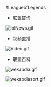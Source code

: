 #LeagueofLegends

- 联盟咨询

![lolNews.gif](http://upload-images.jianshu.io/upload_images/572857-e51f865d3f2e565f.gif?imageMogr2/auto-orient/strip)

- 视频直播

![Video.gif](http://upload-images.jianshu.io/upload_images/572857-f61ed8c0d3d6fbba.gif?imageMogr2/auto-orient/strip)

- 联盟百科

![wekapdia.gif](http://upload-images.jianshu.io/upload_images/572857-2b401d812552909a.gif?imageMogr2/auto-orient/strip)


![wekapdiasort.gif](http://upload-images.jianshu.io/upload_images/572857-aa371fc887b6c9ef.gif?imageMogr2/auto-orient/strip)



